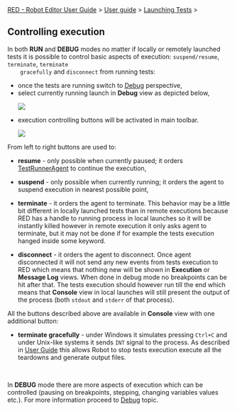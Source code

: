 <html>
<head>
<link href="PLUGINS_ROOT/org.robotframework.ide.eclipse.main.plugin.doc.user/help/style.css" rel="stylesheet" type="text/css"/>
</head>
<body>
<a href="index.html">RED - Robot Editor User Guide</a> &gt; <a href="user_guide.html">User guide</a> &gt; <a href="..\launching.html">Launching Tests</a> &gt; 
	<h2>Controlling execution</h2>
<p>In both <b>RUN</b> and <b>DEBUG</b> modes no matter if locally or remotely launched tests it is possible to 
	control basic aspects of execution: <code>suspend/resume</code>, <code>terminate</code>, <code>terminate 
	gracefully</code> and <code>disconnect</code> from running tests:
	</p>
<ul>
<li>once the tests are running switch to <a class="command" href="javascript:executeCommand('org.eclipse.ui.perspectives.showPerspective(org.eclipse.ui.perspectives.showPerspective.perspectiveId=org.eclipse.debug.ui.DebugPerspective)')">
			Debug</a> perspective,
		</li>
<li>select currently running launch in <b>Debug</b> view as depicted below,
		<p><img src="images/ui_launch_selection.png"/></p>
</li>
<li>execution controlling buttons will be activated in main toolbar.
		<p><img src="images/ui_control_execution.png"/></p>
</li>
</ul>
<p>From left to right buttons are used to:
	</p>
<ul>
<li><b>resume</b> - only possible when currently paused; it orders <a href="red_agent.html">TestRunnerAgent</a>
		to continue the execution,
		<p></p></li>
<li><b>suspend</b> - only possible when currently running; it orders the agent to suspend execution in nearest
		possible point,
		<p></p></li>
<li><b>terminate</b> - it orders the agent to terminate. This behavior may be a little bit different in locally 
		launched tests than in remote executions because RED has a handle to running process in local launches so it will be 
		instantly killed however in remote execution it only asks agent to terminate, but it may not be done if 
		for example the tests execution hanged inside some keyword.
		<p></p></li>
<li><b>disconnect</b> - it orders the agent to disconnect. Once agent disconnected it will not send any new
		events from tests execution to RED which means that nothing new will be shown in <b>Execution</b> or 
		<b>Message Log</b> views. When done in debug mode no breakpoints can be hit after that. The tests execution 
		should however run till the end which means that <b>Console</b> view in local launches will still present
		the output of the process (both <code>stdout</code> and <code>stderr</code> of that process).
		</li>
</ul>
<p>All the buttons described above are available in <b>Console</b> view with one additional button:
	</p>
<ul>
<li><b>terminate gracefully</b> - under Windows it simulates pressing <code>Ctrl+C</code> and under Unix-like 
	   systems it sends <code>INT</code> signal to the process. As described in <a class="external" href="http://robotframework.org/robotframework/latest/RobotFrameworkUserGuide.html#stopping-test-execution-gracefully" target="_blank">
	   User Guide</a> this allows Robot to stop tests execution execute all the teardowns and generate 
	   output files.
	   </li>
</ul>
<br/>
<p>In <b>DEBUG</b> mode there are more aspects of execution which can be controlled (pausing on breakpoints,
	stepping, changing variables values etc.). For more information proceed to <a href="debug.html">Debug</a> topic.
	</p>
<br/>
</body>
</html>